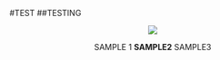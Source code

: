 #TEST
##TESTING


<p align="center">

<img src= "((https://i.postimg.cc/XJH5dfSy/Untitled1021-20240725203525-1.png))">
<p align="center">
SAMPLE 1 <b>SAMPLE2</b> SAMPLE3

